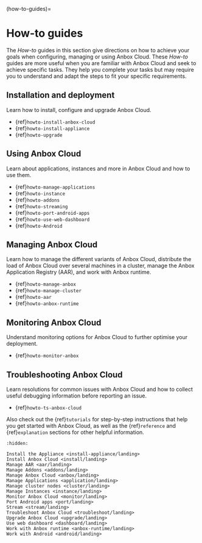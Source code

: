 (how-to-guides)=
# How-to guides

The *How-to* guides in this section give directions on how to achieve your goals when configuring, managing or using Anbox Cloud. These *How-to*  guides are more useful when you are familiar with Anbox Cloud and seek to achieve specific tasks. They help you complete your tasks but may require you to understand and adapt the steps to fit your specific requirements.

## Installation and deployment

Learn how to install, configure and upgrade Anbox Cloud.

* {ref}`howto-install-anbox-cloud`
* {ref}`howto-install-appliance`
* {ref}`howto-upgrade`

## Using Anbox Cloud

Learn about applications, instances and more in Anbox Cloud and how to use them.

* {ref}`howto-manage-applications`
* {ref}`howto-instance`
* {ref}`howto-addons`
* {ref}`howto-streaming`
* {ref}`howto-port-android-apps`
* {ref}`howto-use-web-dashboard`
* {ref}`howto-Android`

## Managing Anbox Cloud

Learn how to manage the different variants of Anbox Cloud, distribute the load of Anbox Cloud over several machines in a cluster, manage the Anbox Application Registry (AAR), and work with Anbox runtime.

* {ref}`howto-manage-anbox`
* {ref}`howto-manage-cluster`
* {ref}`howto-aar`
* {ref}`howto-anbox-runtime`

## Monitoring Anbox Cloud

Understand monitoring options for Anbox Cloud to further optimise your deployment.

* {ref}`howto-monitor-anbox`

## Troubleshooting Anbox Cloud

Learn resolutions for common issues with Anbox Cloud and how to collect useful debugging information before reporting an issue.

* {ref}`howto-ts-anbox-cloud`

Also check out the {ref}`tutorials` for step-by-step instructions that help you get started with Anbox Cloud, as well as the {ref}`reference` and {ref}`explanation` sections for other helpful information.


```{toctree}
:hidden:

Install the Appliance <install-appliance/landing>
Install Anbox Cloud <install/landing>
Manage AAR <aar/landing>
Manage Addons <addons/landing>
Manage Anbox Cloud <anbox/landing>
Manage Applications <application/landing>
Manage cluster nodes <cluster/landing>
Manage Instances <instance/landing>
Monitor Anbox Cloud <monitor/landing>
Port Android apps <port/landing>
Stream <stream/landing>
Troubleshoot Anbox Cloud <troubleshoot/landing>
Upgrade Anbox Cloud <upgrade/landing>
Use web dashboard <dashboard/landing>
Work with Anbox runtime <anbox-runtime/landing>
Work with Android <android/landing>
```